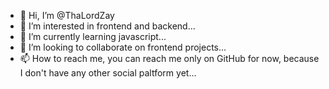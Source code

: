 - 👋 Hi, I’m @ThaLordZay
- 👀 I’m interested in frontend and backend...
- 🌱 I’m currently learning javascript...
- 💞️ I’m looking to collaborate on frontend projects...
- 📫 How to reach me, you can reach me only on GitHub for now, because I don't have any other social paltform yet...






<!---
ThaLordZay/ThaLordZay is a ✨ special ✨ repository because its `README.md` (this file) appears on your GitHub profile.
You can click the Preview link to take a look at your changes.
--->
